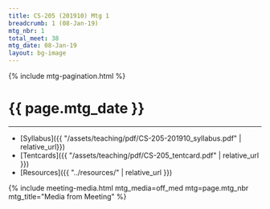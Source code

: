```yaml
---
title: CS-205 (201910) Mtg 1
breadcrumb: 1 (08-Jan-19)
mtg_nbr: 1
total_meet: 38
mtg_date: 08-Jan-19
layout: bg-image
---
```

{% include mtg-pagination.html %}
<h1 class="text-center">{{ page.mtg_date }}</h1>
<hr />

* [Syllabus]({{ "/assets/teaching/pdf/CS-205-201910_syllabus.pdf" | relative_url}})
* [Tentcards]({{ "/assets/teaching/pdf/CS-205_tentcard.pdf" | relative_url }})
* [Resources]({{ "../resources/" | relative_url }})

{% include meeting-media.html mtg_media=off_med mtg=page.mtg_nbr mtg_title="Media from Meeting" %}
